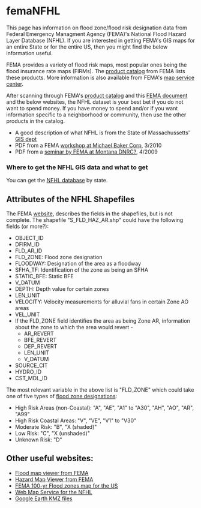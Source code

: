 femaNFHL
====================

This page has information on flood zone/flood risk designation data from Federal Emergency Managment Agency (FEMA)'s National Flood Hazard Layer Database (NFHL). If you are interested in getting FEMA's GIS maps for an entire State or for the entire US, then you might find the below information useful.

FEMA provides a variety of flood risk maps, most popular ones being the flood insurance rate maps (FIRMs). The [product catalog](https://msc.fema.gov/webapp/wcs/stores/servlet/StoreCatalogDisplay?storeId=10001&catalogId=10001&langId=-1&userType=G) from FEMA lists these products. More information is also available from FEMA's [map service center](https://msc.fema.gov/).

After scanning through FEMA's [product catalog](https://msc.fema.gov/webapp/wcs/stores/servlet/StoreCatalogDisplay?storeId=10001&catalogId=10001&langId=-1&userType=G) and this [FEMA document](http://www.fema.gov/library/viewRecord.do?id=3474) and the below websites, the NFHL dataset is your best bet if you do not want to spend money. If you have money to spend and/or if you want information specific to a neighborhood or community, then use the other products in the catalog.
* A good description of what NFHL is from the State of Massachussetts' [GIS dept](http://www.mass.gov/anf/research-and-tech/it-serv-and-support/application-serv/office-of-geographic-information-massgis/datalayers/nfhl.html)
* PDF from a FEMA [workshop at Michael Baker Corp](http://www.bakeraecom.com/wp-content/upLoads/2010/03/DFIRM101_Workshop1.pdf), 3/2010
* PDF from a [seminar by FEMA at Montana DNRC?](http://www.dnrc.mt.gov/wrd/water_op/floodplain/2009_seminar/gis_basics_for_floodplain_mgmt.pdf), 4/2009


### Where to get the NFHL GIS data and what to get

You can get the [NFHL database](https://msc.fema.gov/webapp/wcs/stores/servlet/CategoryDisplay?catalogId=10001&storeId=10001&categoryId=12011&langId=-1&userType=G&type=12) by state. 


Attributes of the NFHL Shapefiles
--------------------

The FEMA [website](https://www.google.com/url?sa=t&rct=j&q=&esrc=s&source=web&cd=2&ved=0CDgQFjAB&url=http%3A%2F%2Fwww.fema.gov%2Flibrary%2Ffile%3Ftype%3DpublishedFile%26file%3Dnfhl_gisdata_june2010.pdf%26fileid%3D33402f00-839e-11df-af73-001cc4568fb6&ei=2zySUbvBD-SdiQK8zYHIBQ&usg=AFQjCNHKLZdOTW4qNJmbR4tvKan5F-5Wig&sig2=Y5HDjNg8bJsdd2GhovOCPQ&bvm=bv.46471029,d.cGE), describes the fields in the shapefiles, but is not complete. The shapefile "S_FLD_HAZ_AR.shp" could have the following fields (or more?):

* OBJECT_ID
* DFIRM_ID
* FLD_AR_ID
* FLD_ZONE: Flood zone designation
* FLOODWAY: Designation of the area as a floodway
* SFHA_TF: Identification of the zone as being an SFHA
* STATIC_BFE: Static BFE
* V_DATUM 
* DEPTH: Depth value for certain zones
* LEN_UNIT
* VELOCITY: Velocity measurements for alluvial fans in certain Zone AO areas 
* VEL_UNIT
* If the FLD_ZONE field identifies the area as being Zone AR, information about the zone to which the area would revert - 
  * AR_REVERT
  * BFE_REVERT
  * DEP_REVERT
  * LEN_UNIT
  * V_DATUM
* SOURCE_CIT
* HYDRO_ID
* CST_MDL_ID

The most relevant variable in the above list is "FLD_ZONE" which could take one of five types of [flood zone designations](https://msc.fema.gov/webapp/wcs/stores/servlet/info?storeId=10001&catalogId=10001&langId=-1&content=floodZones&title=FEMA%2520Flood%2520Zone%2520Designations):
* High Risk Areas (non-Coastal): "A", "AE", "A1" to "A30", "AH", "AO", "AR", "A99" 
* High Risk Coastal Areas: "V", "VE", "V1" to "V30"
* Moderate Risk: "B", "X (shaded)"
* Low Risk: "C", "X (unshaded)"
* Unknown Risk: "D"


Other useful websites:
--------------------
* [Flood map viewer from FEMA](https://hazards.fema.gov/wps/portal/mapviewer)
* [Hazard Map Viewer from FEMA](https://hazards.fema.gov/femaportal/wps/portal/mmvmapviewer)
* [FEMA 100-yr Flood zones map for the US](http://www.arcgis.com/home/webmap/viewer.html?webmap=2e38c1d9c2494fcfbe21384f3ddfecb4)
* [Web Map Service for the NFHL](https://hazards.fema.gov/femaportal/wps/portal/NFHLWMS)
* [Google Earth KMZ files](https://hazards.fema.gov/femaportal/wps/portal/NFHLWMSkmzdownload)

